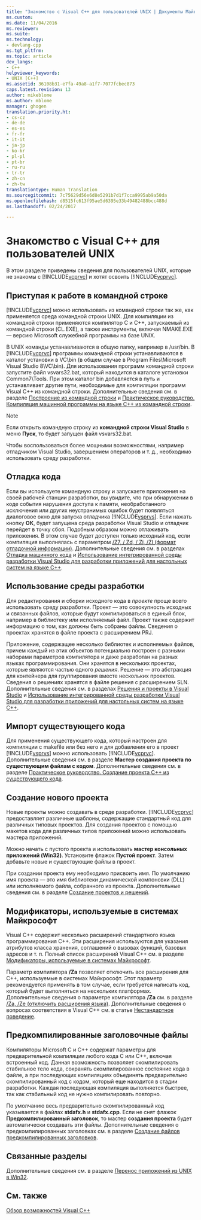 ```yaml
---
title: "Знакомство с Visual C++ для пользователей UNIX | Документы Майкрософт"
ms.custom: 
ms.date: 11/04/2016
ms.reviewer: 
ms.suite: 
ms.technology:
- devlang-cpp
ms.tgt_pltfrm: 
ms.topic: article
dev_langs:
- C++
helpviewer_keywords:
- UNIX [C++]
ms.assetid: 36108b31-e7fa-49a8-a1f7-7077fcbec873
caps.latest.revision: 13
author: mikeblome
ms.author: mblome
manager: ghogen
translation.priority.ht:
- cs-cz
- de-de
- es-es
- fr-fr
- it-it
- ja-jp
- ko-kr
- pl-pl
- pt-br
- ru-ru
- tr-tr
- zh-cn
- zh-tw
translationtype: Human Translation
ms.sourcegitcommit: 7c75629d56e6d8e5291b7d1f7cca9995ab9a50da
ms.openlocfilehash: d8515fc613f95ae5d6395e33b49482488bcc488d
ms.lasthandoff: 02/24/2017

---
```

# <a name="introduction-to-visual-c-for-unix-users"></a>Знакомство с Visual C++ для пользователей UNIX
В этом разделе приведены сведения для пользователей UNIX, которые не знакомы с [!INCLUDE[vcprvc](../build/includes/vcprvc_md.md)] и хотят освоить [!INCLUDE[vcprvc](../build/includes/vcprvc_md.md)].  
  
## <a name="getting-started-on-the-command-line"></a>Приступая к работе в командной строке  
 [!INCLUDE[vcprvc](../build/includes/vcprvc_md.md)] можно использовать из командной строки так же, как применяется среда командной строки UNIX. Для компиляции из командной строки применяются компилятор C и C++, запускаемый из командной строки (CL.EXE), а также инструменты, включая NMAKE.EXE — версию Microsoft служебной программы на базе UNIX.  
  
 В UNIX команды устанавливаются в общую папку, например в /usr/bin. В [!INCLUDE[vcprvc](../build/includes/vcprvc_md.md)] программы командной строки устанавливаются в каталог установки в VC\bin (в общем случае в Program Files\Microsoft Visual Studio 8\VC\bin). Для использования программ командной строки запустите файл vsvars32.bat, который находится в каталоге установки Common7\Tools. При этом каталог bin добавляется в путь и устанавливает другие пути, необходимые для компиляции программ Visual C++ из командной строки. Дополнительные сведения см. в разделе [Построение из командной строки](../build/building-on-the-command-line.md) и [Практическое руководство. Компиляция машинной программы на языке C++ из командной строки](../build/walkthrough-compiling-a-native-cpp-program-on-the-command-line.md).  
  
> [!NOTE]
>  Если открыть командную строку из **командной строки Visual Studio** в меню **Пуск**, то будет запущен файл vsvars32.bat.  
  
 Чтобы воспользоваться более мощными возможностями, например отладчиком Visual Studio, завершением операторов и т. д., необходимо использовать среду разработки.  
  
## <a name="debugging-your-code"></a>Отладка кода  
 Если вы используете командную строку и запускаете приложения на своей рабочей станции разработки, вы увидите, что при обнаружении в коде события нарушения доступа к памяти, необработанного исключения или других неустранимых ошибок будет появляться диалоговое окно для запуска отладчика [!INCLUDE[vsprvs](../assembler/masm/includes/vsprvs_md.md)]. Если нажать кнопку **ОК**, будет запущена среда разработки Visual Studio и отладчик перейдет в точку сбоя. Подобным образом можно отлаживать приложения. В этом случае будет доступен только исходный код, если компиляция выполнялась с параметром [/Z7, / Zd, / Zi, /ZI (формат отладочной информации)](../build/reference/z7-zi-zi-debug-information-format.md). Дополнительные сведения см. в разделах [Отладка машинного кода](/visualstudio/debugger/debugging-native-code) и [Использование интегрированной среды разработки Visual Studio для разработки приложений для настольных систем на языке C++](../ide/using-the-visual-studio-ide-for-cpp-desktop-development.md).  
  
## <a name="using-the-development-environment"></a>Использование среды разработки  
 Для редактирования и сборки исходного кода в *проекте* проще всего использовать среду разработки. Проект — это совокупность исходных и связанных файлов, которые будут компилироваться в единый блок, например в библиотеку или исполняемый файл. Проект также содержит информацию о том, как должны быть собраны файлы. Сведения о проектах хранятся в файле проекта с расширением PRJ.  
  
 Приложение, содержащее несколько библиотек и исполняемых файлов, причем каждый из этих объектов потенциально построен с разными наборами параметров компилятора и даже разработан на разных языках программирования. Они хранятся в нескольких проектах, которые являются частью одного *решения*. Решение — это абстракция для контейнера для группирования вместе нескольких проектов. Сведения о решениях хранятся в файле решения с расширением SLN. Дополнительные сведения см. в разделах [Решения и проекты в Visual Studio](/visualstudio/ide/solutions-and-projects-in-visual-studio) и [Использование интегрированной среды разработки Visual Studio для разработки приложений для настольных систем на языке C++](../ide/using-the-visual-studio-ide-for-cpp-desktop-development.md).  
  
## <a name="importing-your-existing-code"></a>Импорт существующего кода  
 Для применения существующего кода, который настроен для компиляции с makefile или без него и для добавления его в проект [!INCLUDE[vsprvs](../assembler/masm/includes/vsprvs_md.md)] можно использовать [!INCLUDE[vcprvc](../build/includes/vcprvc_md.md)]. Дополнительные сведения см. в разделе **Мастер создания проекта по существующим файлам с кодом**. Дополнительные сведения см. в разделе [Практическое руководство. Создание проекта C++ из существующего кода](../ide/how-to-create-a-cpp-project-from-existing-code.md).  
  
## <a name="creating-a-new-project"></a>Создание нового проекта  
 Новые проекты можно создавать в среде разработки. [!INCLUDE[vcprvc](../build/includes/vcprvc_md.md)] предоставляет различные шаблоны, содержащие стандартный код для различных типовых проектов. Для создания проектов с помощью макетов кода для различных типов приложений можно использовать мастера приложений.  
  
 Можно начать с пустого проекта и использовать **мастер консольных приложений (Win32)**. Установите флажок **Пустой проект**. Затем добавьте новые и существующие файлы в проект.  
  
 При создании проекта ему необходимо присвоить имя. По умолчанию имя проекта — это имя библиотеки динамической компоновки (DLL) или исполняемого файла, собранного из проекта. Дополнительные сведения см. в разделе [Создание проектов и решений](/visualstudio/ide/creating-solutions-and-projects).  
  
## <a name="microsoft-specific-modifiers"></a>Модификаторы, используемые в системах Майкрософт  
 Visual C++ содержит несколько расширений стандартного языка программирования C++. Эти расширения используются для указания атрибутов класса хранения, соглашений о вызовах функций, базовых адресов и т. п. Полный список расширений Visual C++ см. в разделе [Модификаторы, используемые в системах Майкрософт](../cpp/microsoft-specific-modifiers.md).  
  
 Параметр компилятора **/Za** позволяет отключить все расширения для C++, используемые в системах Майкрософт. Этот параметр рекомендуется применять в том случае, если требуется написать код, который будет выполняться на нескольких платформах. Дополнительные сведения о параметре компилятора **/Za** см. в разделе [/Za, /Ze (отключить расширения языка)](../build/reference/za-ze-disable-language-extensions.md). Дополнительные сведения о вопросах соответствия в Visual C++ см. в статье [Нестандартное поведение](../cpp/nonstandard-behavior.md).  
  
## <a name="precompiled-headers"></a>Предкомпилированные заголовочные файлы  
 Компиляторы Microsoft C и C++ содержат параметры для предварительной компиляции любого кода C или C++, включая встроенный код. Данная возможность позволяет скомпилировать стабильное тело кода, сохранять скомпилированное состояние кода в файле, а при последующих компиляциях объединять предварительно скомпилированный код с кодом, который еще находится в стадии разработки. Каждая последующая компиляция выполняется быстрее, так как стабильный код не нужно компилировать повторно.  
  
 По умолчанию весь предварительно скомпилированный код указывается в файлах **stdafx.h** и **stdafx.cpp**. Если не снят флажок **Предкомпилированный заголовок**, то мастер **создания проекта** будет автоматически создавать эти файлы. Дополнительные сведения о предкомпилированных заголовках см. в разделе [Создание файлов предкомпилированных заголовков](../build/reference/creating-precompiled-header-files.md).  
  
## <a name="related-sections"></a>Связанные разделы  
 Дополнительные сведения см. в разделе [Перенос приложений из UNIX в Win32](../porting/porting-from-unix-to-win32.md).  
  
## <a name="see-also"></a>См. также  
 [Обзор возможностей Visual C++](http://msdn.microsoft.com/en-us/499cb66f-7df1-45d6-8b6b-33d94fd1f17c)
